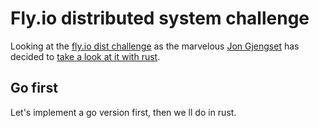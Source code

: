 # Fly.io distributed system challenge

Looking at the [fly.io dist challenge](https://fly.io/dist-sys) as the marvelous [Jon Gjengset](https://www.youtube.com/@jonhoo) has decided to [take a look at it with rust](https://www.youtube.com/watch?v=gboGyccRVXI).

## Go first

Let's implement a go version first, then we ll do in rust.
